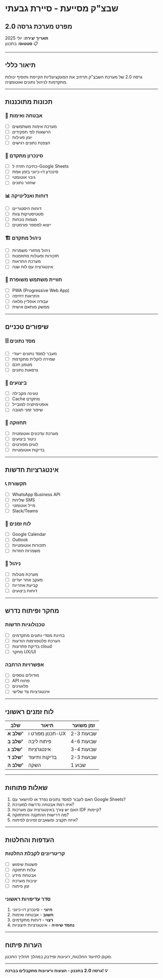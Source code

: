 # שבצ"ק מסייעת - סיירת גבעתי
## מפרט מערכת גרסה 2.0

**תאריך יצירה:** יולי 2025  
**סטטוס:** בתכנון 📋

---

## תיאור כללי

גרסה 2.0 של מערכת השבצ"ק תרחיב את הפונקציונליות הקיימת ותוסיף יכולות מתקדמות לניהול נתונים ואוטומציה.

---

## תכונות מתוכננות

### 🔐 **אבטחה ואימות**
- [ ] מערכת אימות משתמשים
- [ ] הרשאות לפי תפקידים
- [ ] יומן פעילות
- [ ] הצפנת נתונים רגישים

### 🔄 **סינכרון מתקדם**
- [ ] כתיבה חזרה ל-Google Sheets
- [ ] סינכרון דו-כיווני בזמן אמת
- [ ] גיבוי אוטומטי
- [ ] שחזור נתונים

### 📊 **דוחות ואנליטיקה**
- [ ] דוחות היסטוריים
- [ ] סטטיסטיקות צוות
- [ ] מגמות נוכחות
- [ ] ייצוא למספר פורמטים

### 🏗️ **ניהול מתקדם**
- [ ] ניהול מחזורי משמרות
- [ ] תזכורות ופעולות מתוזמנות
- [ ] מערכת התראות
- [ ] אינטגרציה עם לוח שנה

### 📱 **חוויית משתמש משופרת**
- [ ] PWA (Progressive Web App)
- [ ] התראות דחיפה
- [ ] עבודה אופליין מלאה
- [ ] ממשק מותאם אישית

---

## שיפורים טכניים

### 🗄️ **מסד נתונים**
- [ ] מעבר למסד נתונים ייעודי
- [ ] שמירה לוקלית מתקדמת
- [ ] מטמון חכם
- [ ] גרסאות נתונים

### 🚀 **ביצועים**
- [ ] טעינה מקבילה
- [ ] Cache מתקדם
- [ ] אופטימיזציה למובייל
- [ ] שיפור זמני תגובה

### 🔧 **תחזוקה**
- [ ] מערכת עדכונים אוטומטית
- [ ] ניטור ביצועים
- [ ] לוגים מפורטים
- [ ] בדיקות אוטומטיות

---

## אינטגרציות חדשות

### 📞 **תקשורת**
- [ ] WhatsApp Business API
- [ ] שליחת SMS
- [ ] מייל אוטומטי
- [ ] Slack/Teams

### 📅 **לוח זמנים**
- [ ] Google Calendar
- [ ] Outlook
- [ ] תזכורות אוטומטיות
- [ ] משמרות חוזרות

### 🎯 **ניהול**
- [ ] מערכת מטלות
- [ ] מעקב אחר יעדים
- [ ] קביעת אחריות
- [ ] דוחות ביצועים

---

## מחקר ופיתוח נדרש

### טכנולוגיות חדשות
- [ ] בחינת מסדי נתונים מתקדמים
- [ ] הערכת פלטפורמות הודעות
- [ ] בדיקת פתרונות cloud
- [ ] מחקר UX/UI

### אפשרויות הרחבה
- [ ] מודולים נוספים
- [ ] API פתוח
- [ ] פלאגינים
- [ ] אינטגרציות צד שלישי

---

## לוח זמנים ראשוני

| שלב | תיאור | זמן משוער |
|------|--------|------------|
| **שלב א'** | תכנון מפורט ו-UX | 2-3 שבועות |
| **שלב ב'** | פיתוח ליבה | 4-6 שבועות |
| **שלב ג'** | אינטגרציות | 3-4 שבועות |
| **שלב ד'** | בדיקות ותיעוד | 2-3 שבועות |
| **שלב ה'** | השקה | 1 שבוע |

---

## שאלות פתוחות

1. האם לעבור למסד נתונים נפרד או להישאר עם Google Sheets?
2. איזו רמת אבטחה נדרשת למערכת?
3. האם יש צורך באינטגרציה עם מערכות IDF קיימות?
4. מה דרישות ההתקנה והתחזוקה?
5. איזה תקציב ומשאבים זמינים לפיתוח?

---

## העדפות והחלטות

### קריטריונים לקבלת החלטות
- [ ] פשטות שימוש
- [ ] עלות תחזוקה
- [ ] אבטחת מידע
- [ ] יציבות מערכת
- [ ] זמן פיתוח

### סדר עדיפויות ראשוני
1. **חיוני** - סינכרון דו-כיווני
2. **חשוב** - אבטחה ואימות
3. **רצוי** - דוחות מתקדמים
4. **נחמד שיהיה** - אינטגרציות חיצוניות

---

## הערות פיתוח

*מקום לתיעוד החלטות, רעיונות ופידבק במהלך תהליך התכנון.*

---

**גרסה 2.0 בתכנון - הצעות ורעיונות מתקבלים בברכה! 💡** 
